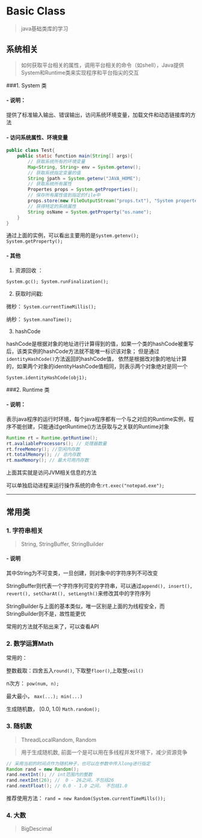 # Basic Class
> java基础类库的学习

## 系统相关
> 如何获取平台相关的属性，调用平台相关的命令（如shell），Java提供System和Runtime类来实现程序和平台指尖的交互

###1. System 类

#### - 说明：
提供了标准输入输出、错误输出，访问系统环境变量，加载文件和动态链接库的方法

#### - 访问系统属性、环境变量
```java
public class Test{
    public static function main(String[] args){
        // 获取系统所有的环境变量
        Map<String, String> env = System.getenv();
        // 获取系统指定变量的值
        String jpath = System.getenv("JAVA_HOME");
        // 获取系统所有属性
        Propertes props = System.getProperties();
        // 保存所有属性值到指定的file中
        props.store(new FileOutputStream("props.txt"), "System properteis);
        // 获得特定的系统属性
        String osName = System.getProperty("os.name");
    }
}
```
通过上面的实例，可以看出主要用的是`System.getenv(); System.getProperty();`

#### - 其他

1. 资源回收 ： 

  `System.gc(); System.runFinalization();`

2. 获取时间戳:
    
  微秒： `System.currentTimeMillis(); `

  纳秒： `System.nanoTime();`

3. hashCode

  hashCode是根据对象的地址进行计算得到的值，如果一个类的hashCode被重写后，该类实例的hashCode方法就不能唯一标识该对象；
  但是通过`identityHashCode()`方法返回的hashCode值， 依然是根据改对象的地址计算的，如果两个对象的identityHashCode值相同，则表示两个对象绝对是同一个
  
  `System.identityHashCode(obj1);`
  
###2. Runtime 类
#### - 说明：
表示java程序的运行时环境，每个java程序都有一个与之对应的Runtime实例，程序不能创建，只能通过getRuntime()方法获取与之关联的Runtime对象

```java
Runtime rt = Runtime.getRuntime();
rt.avaliableProcessors(); // 处理器数量
rt.freeMemory(); //空闲内存数
rt.totalMemory(); // 总内存数
rt.maxMemory(); // 最大可用内存数
```

上面其实就是访问JVM相关信息的方法

可以单独启动进程来运行操作系统的命令:`rt.exec("notepad.exe");`

***

## 常用类

### 1. 字符串相关
> String, StringBuffer, StringBuilder

#### - 说明
其中String为不可变类，一旦创建，则对象中的字符序列不可改变

StringBuffer则代表一个字符序列可变的字符串，可以通过`append(), insert(), revert(), setCharAt(), setLength()`来修改其中的字符序列

StringBuilder与上面的基本类似，唯一区别是上面的为线程安全，而StringBuilder则不是，故性能更优

常用的方法就不贴出来了，可以查看API

### 2. 数学运算Math
常用的：

整数截取：四舍五入`round()`, 下取整`floor()`,上取整`ceil()`

n次方： `pow(num, n);`

最大最小， `max(...); min(...)`

生成随机数， [0.0, 1.0) `Math.random();`

### 3. 随机数
> ThreadLocalRandom, Random

> 用于生成随机数, 前面一个是可以用在多线程并发环境下，减少资源竞争

```java
// 采用当前的时间点作为随机种子，也可以在参数中传入long进行指定
Random rand = new Random(); 
rand.nextInt(); // int范围内的整数
rand.nextInt(26); //  0 - 26之间，不包括26
rand.nextFloat(); // 0.0 - 1.0 之间， 不包括1.0
```

推荐使用方法： `rand = new Random(System.currentTimeMills());`


### 4. 大数
> BigDescimal
